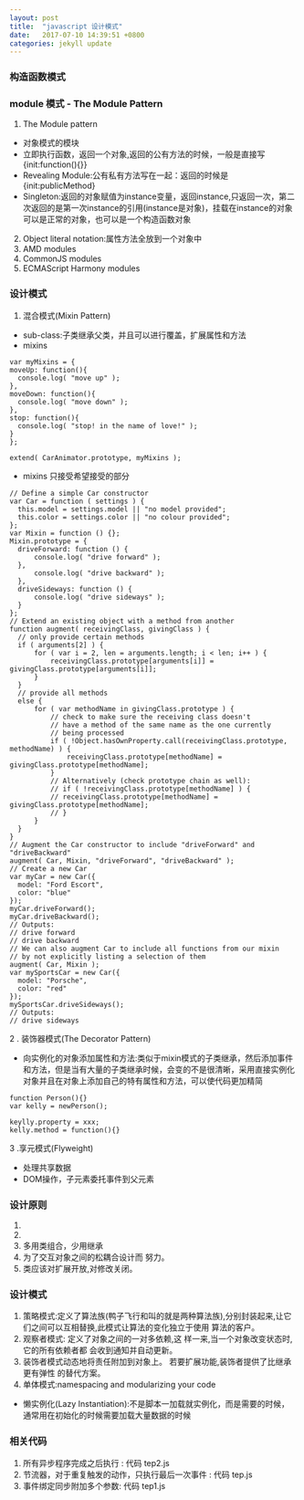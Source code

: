 ```yaml
---
layout: post
title:  "javascript 设计模式"
date:   2017-07-10 14:39:51 +0800
categories: jekyll update
---
```

### 构造函数模式
### module 模式 - The Module Pattern
1. The Module pattern
  * 对象模式的模块
  * 立即执行函数，返回一个对象,返回的公有方法的时候，一般是直接写{init:function(){}}
  * Revealing Module:公有私有方法写在一起：返回的时候是{init:publicMethod}
  * Singleton:返回的对象赋值为instance变量，返回instance,只返回一次，第二次返回的是第一次instance的引用(instance是对象)，挂载在instance的对象可以是正常的对象，也可以是一个构造函数对象
2. Object literal notation:属性方法全放到一个对象中
3. AMD modules
4. CommonJS modules
5. ECMAScript Harmony modules

### 设计模式
1. 混合模式(Mixin Pattern)
  * sub-class:子类继承父类，并且可以进行覆盖，扩展属性和方法
  * mixins
  ```
  var myMixins = {
  moveUp: function(){
    console.log( "move up" );
  },
  moveDown: function(){
    console.log( "move down" );
  },
  stop: function(){
    console.log( "stop! in the name of love!" );
  }
};

extend( CarAnimator.prototype, myMixins );

  ```
  * mixins 只接受希望接受的部分

  ```
  // Define a simple Car constructor
var Car = function ( settings ) {
    this.model = settings.model || "no model provided";
    this.color = settings.color || "no colour provided";
};
var Mixin = function () {};
Mixin.prototype = {
    driveForward: function () {
        console.log( "drive forward" );
    },
        console.log( "drive backward" );
    },
    driveSideways: function () {
        console.log( "drive sideways" );
    }
};
// Extend an existing object with a method from another
function augment( receivingClass, givingClass ) {
    // only provide certain methods
    if ( arguments[2] ) {
        for ( var i = 2, len = arguments.length; i < len; i++ ) {
            receivingClass.prototype[arguments[i]] = givingClass.prototype[arguments[i]];
        }
    }
    // provide all methods
    else {
        for ( var methodName in givingClass.prototype ) {
            // check to make sure the receiving class doesn't
            // have a method of the same name as the one currently
            // being processed
            if ( !Object.hasOwnProperty.call(receivingClass.prototype, methodName) ) {
                receivingClass.prototype[methodName] = givingClass.prototype[methodName];
            }
            // Alternatively (check prototype chain as well):
            // if ( !receivingClass.prototype[methodName] ) {
            // receivingClass.prototype[methodName] = givingClass.prototype[methodName];
            // }
        }
    }
}
// Augment the Car constructor to include "driveForward" and "driveBackward"
augment( Car, Mixin, "driveForward", "driveBackward" );
// Create a new Car
var myCar = new Car({
    model: "Ford Escort",
    color: "blue"
});
myCar.driveForward();
myCar.driveBackward();
// Outputs:
// drive forward
// drive backward
// We can also augment Car to include all functions from our mixin
// by not explicitly listing a selection of them
augment( Car, Mixin );
var mySportsCar = new Car({
    model: "Porsche",
    color: "red"
});
mySportsCar.driveSideways();
// Outputs:
// drive sideways
  ```
2 . 装饰器模式(The Decorator Pattern)
  * 向实例化的对象添加属性和方法:类似于mixin模式的子类继承，然后添加事件和方法，但是当有大量的子类继承时候，会变的不是很清晰，采用直接实例化对象并且在对象上添加自己的特有属性和方法，可以使代码更加精简

  ```
  function Person(){}
  var kelly = newPerson();

  keylly.property = xxx;
  kelly.method = function(){}
  ```
3 .享元模式(Flyweight)
  * 处理共享数据
  * DOM操作，子元素委托事件到父元素

### 设计原则
1. 
2.
3. 多用类组合，少用继承
4. 为了交互对象之间的松耦合设计而 努力。
5. 类应该对扩展开放,对修改关闭。

### 设计模式
1. 策略模式:定义了算法族(鸭子飞行和叫的就是两种算法族),分别封装起来,让它 们之间可以互相替换,此模式让算法的变化独立于使用 算法的客户。
2. 观察者模式: 定义了对象之间的一对多依赖,这 样一来,当一个对象改变状态时,它的所有依赖者都 会收到通知并自动更新。
3. 装饰者模式动态地将责任附加到对象上。 若要扩展功能,装饰者提供了比继承更有弹性 的替代方案。
4. 单体模式:namespacing and modularizing your code
  * 懒实例化(Lazy Instantiation):不是脚本一加载就实例化，而是需要的时候，通常用在初始化的时候需要加载大量数据的时候

### 相关代码
  1. 所有异步程序完成之后执行 : 代码 tep2.js 
  2. 节流器，对于重复触发的动作，只执行最后一次事件 : 代码 tep.js
  3. 事件绑定同步附加多个参数: 代码 tep1.js
